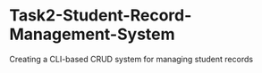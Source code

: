 # Task2-Student-Record-Management-System
Creating a CLI-based CRUD system for managing student records

